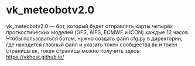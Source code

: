 # vk_meteobotv2.0 
vk_meteobotv2.0 — бот, который будет отправлять карты четырёх прогностических моделей (GFS, AIFS, ECMWF и ICON) каждые 12 часов.
Чтобы пользоваться ботом, нужно создать файл cfg.py в директории, где находится главный файл и указать токен сообщества вк и токен страницы вк,
токен страницы можно получить здесь: https://vkhost.github.io/
